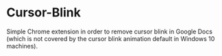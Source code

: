 # Cursor-Blink
Simple Chrome extension in order to remove cursor blink in Google Docs (which is not covered by the cursor blink animation default in Windows 10 machines).
